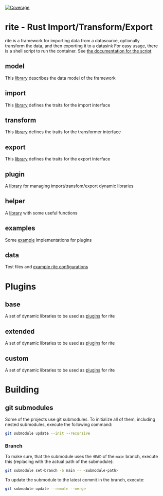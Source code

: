 [![Coverage](https://img.shields.io/badge/coverage-18%25-red)](https://ciao-systems.github.io/rite/tarpaulin-report.html)

# rite - Rust Import/Transform/Export
rite is a framework for importing data from a datasource, optionally transform the data, and then exporting it to a datasink
For easy usage, there is a shell script to run the container. See [the documentation for the script](rite.sh.md)

## model
This [library](https://github.com/CIAO-systems/rite-lib-model) describes the data model of the framework

## import
This [library](https://github.com/CIAO-systems/rite-lib-import) defines the traits for the import interface

## transform
This [library](https://github.com/CIAO-systems/rite-lib-transform) defines the traits for the transformer interface

## export
This [library](https://github.com/CIAO-systems/rite-lib-export) defines the traits for the export interface

## plugin
A [library](https://github.com/CIAO-systems/rite-lib-plugin) for managing import/transfom/export dynamic libraries

## helper
A [library](https://github.com/CIAO-systems/rite-lib-helper) with some useful functions

## examples
Some [example](examples/README.md) implementations for plugins

## data
Test files and [example rite configurations](data/README.md)

# Plugins
## base
A set of dynamic libraries to be used as [plugins](base/plugins/README.md) for rite

## extended
A set of dynamic libraries to be used as [plugins](extended/plugins/README.md) for rite

## custom
A set of dynamic libraries to be used as [plugins](custom/plugins/README.md) for rite

# Building
## git submodules
Some of the projects use git submodules. To initialize all of them, including 
nested submodules, execute the following command:
```bash
git submodule update --init --recursive
```
### Branch
To make sure, that the submodule uses the `HEAD` of the `main` branch, execute this (replacing <submodule-path> with the actual path of the submodule):
```bash
git submodule set-branch -b main -- <submodule-path>
```
To update the submodule to the latest commit in the branch, execute:
```bash
git submodule update --remote --merge
```